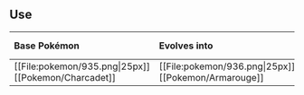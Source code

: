 ## Use
Base Pokémon |Evolves into |Available in
:---|:---|:---
[[File:pokemon/935.png\|25px]] [[Pokemon/Charcadet]] | [[File:pokemon/936.png\|25px]] [[Pokemon/Armarouge]] |All regions